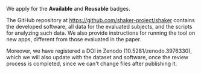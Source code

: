 We apply for the **Available** and **Reusable** badges.

The GitHub repository at https://github.com/shaker-project/shaker contains the developed software, all data for the evaluated subjects, and the scripts for analyzing such data. We also provide instructions for running the tool on new apps, different from those evaluated in the paper.

Moreover, we have registered a DOI in Zenodo (10.5281/zenodo.3976330), which we will also update with the dataset and software, once the review process is completed, since we can't change files after publishing it. 